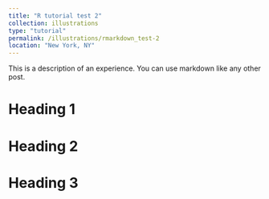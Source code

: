 ```yaml
---
title: "R tutorial test 2"
collection: illustrations
type: "tutorial"
permalink: /illustrations/rmarkdown_test-2
location: "New York, NY"
---
```


This is a description of an experience. You can use markdown like any other post.

Heading 1
======

Heading 2
======

Heading 3
======
